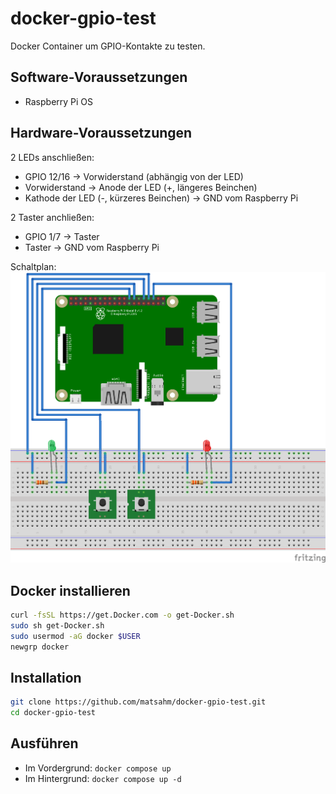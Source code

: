 # docker-gpio-test
Docker Container um GPIO-Kontakte zu testen.

## Software-Voraussetzungen
- Raspberry Pi OS

## Hardware-Voraussetzungen
2 LEDs anschließen:
- GPIO 12/16 → Vorwiderstand (abhängig von der LED)
- Vorwiderstand → Anode der LED (+, längeres Beinchen)
- Kathode der LED (-, kürzeres Beinchen) → GND vom Raspberry Pi

2 Taster anchließen:
- GPIO 1/7 → Taster
- Taster → GND vom Raspberry Pi

Schaltplan:
![Steckplatine](docker-gpio-test_Steckplatine.png?raw=true "Steckplatine")

## Docker installieren
```sh
curl -fsSL https://get.Docker.com -o get-Docker.sh
sudo sh get-Docker.sh
sudo usermod -aG docker $USER
newgrp docker
```

## Installation
```sh
git clone https://github.com/matsahm/docker-gpio-test.git
cd docker-gpio-test
```

## Ausführen
- Im Vordergrund: `docker compose up`
- Im Hintergrund: `docker compose up -d`
